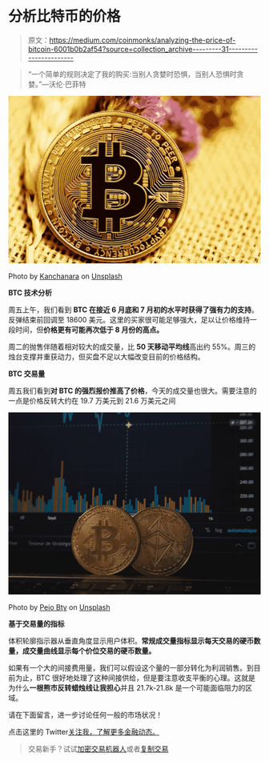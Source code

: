 # 分析比特币的价格

> 原文：<https://medium.com/coinmonks/analyzing-the-price-of-bitcoin-6001b0b2af54?source=collection_archive---------31----------------------->

> “一个简单的规则决定了我的购买:当别人贪婪时恐惧，当别人恐惧时贪婪。”—沃伦·巴菲特

![](img/3652a0deaa18ca553879463dd66dbcc7.png)

Photo by [Kanchanara](https://unsplash.com/@kanchanara?utm_source=medium&utm_medium=referral) on [Unsplash](https://unsplash.com?utm_source=medium&utm_medium=referral)

**BTC 技术分析**

周五上午，我们看到 **BTC 在接近 6 月底和 7 月初的水平时获得了强有力的支持**。反弹结束前回调至 18600 美元。这里的买家很可能足够强大，足以让价格维持一段时间，但**价格更有可能再次低于 8 月份的高点。**

周二的抛售伴随着相对较大的成交量，比 **50 天移动平均线**高出约 55%。周三的烛台支撑并重获动力，但买盘不足以大幅改变目前的价格结构。

**BTC 交易量**

周五我们看到**对 BTC 的强烈报价推高了价格**，今天的成交量也很大。需要注意的一点是价格反转大约在 19.7 万美元到 21.6 万美元之间

![](img/c8d1988416fbe42ad43df75b168facf1.png)

Photo by [Peio Bty](https://unsplash.com/@peiobty?utm_source=medium&utm_medium=referral) on [Unsplash](https://unsplash.com?utm_source=medium&utm_medium=referral)

**基于交易量的指标**

体积轮廓指示器从垂直角度显示用户体积。**常规成交量指标显示每天交易的硬币数量，成交量曲线显示每个价位交易的硬币数量。**

如果有一个大的间接费用量，我们可以假设这个量的一部分转化为利润销售。到目前为止，BTC 很好地处理了这种间接供给，但是要注意收支平衡的心理。这就是为什么**一根熊市反转蜡烛线让我担心**并且 21.7k-21.8k 是一个可能面临阻力的区域。

请在下面留言，进一步讨论任何一般的市场状况！

点击这里的 Twitter[关注我，了解更多金融动态。](https://twitter.com/altstjournal)

> 交易新手？试试[加密交易机器人](/coinmonks/crypto-trading-bot-c2ffce8acb2a)或者[复制交易](/coinmonks/top-10-crypto-copy-trading-platforms-for-beginners-d0c37c7d698c)